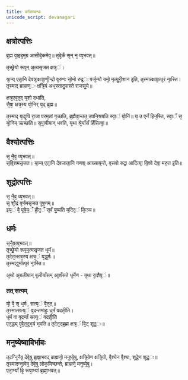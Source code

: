 ```yaml
---
title: वर्णसम्बन्धः
unicode_script: devanagari
---
```


## क्षत्रोत्पत्तिः
ब्र᳘ह्म वा᳘इद᳘म᳘ग्र आसीदे᳘कमेव᳘॥ त᳘दे᳘कँ स᳘न् न᳘ व्य᳘भवत्॥

त᳘च्छ्रे᳘यो रूप᳘म् अ᳘त्यसृजत क्षत्र᳘ं।  

या᳘न्य् एता᳘नि देवत्रा᳘क्षत्रा᳘णी᳘न्द्रो व᳘रुणः सो᳘मो रुद्र᳘ः पर्ज᳘न्यो यमो᳘ मृत्यु᳘री᳘शान इ᳘ति, त᳘स्मात्क्षत्रा᳘त्प᳘रं ना᳘स्ति।  
त᳘स्माद् ब्राह्मण᳘ः क्षत्रि᳘यं अध᳘स्तादु᳘पास्ते राजसू᳘ये॥

क्षत्र᳘एव᳘त᳘द् य᳘शो दधाति,  
सै᳘षा᳘ क्षत्र᳘स्य यो᳘निर् य᳘द् ब्र᳘ह्म॥

त᳘स्माद् य᳘द्य᳘पि रा᳘जा परम᳘तां ग᳘च्छति, ब्र᳘ह्मैवा᳘न्तत᳘ उपनि᳘श्रयति स्वा᳘ं यो᳘निं॥
य᳘ उ एनँ हिन᳘स्ति, स्वा᳘ँ स᳘ यो᳘निम् ऋच्छति॥ स᳘पा᳘पीयान् भवति, य᳘था श्रे᳘याँसँ हिँसित्वा᳘॥

## वैश्योत्पत्तिः

स᳘ नै᳘व᳘ व्य᳘भवत्॥  
स᳘वि᳘शमसृजत।
या᳘न्य् एता᳘नि देवजाता᳘नि गणश᳘ आख्याय᳘न्ते, व᳘सवो रुद्रा᳘ आदित्या᳘ वि᳘श्वे देवा᳘ मरु᳘त इ᳘ति॥

## शूद्रोत्पत्तिः
स᳘ नै᳘व᳘ व्य᳘भवत्॥  
स᳘ शौ᳘द्रं व᳘र्णमसृजत पूष᳘णम्॥  
इय᳘ं वै᳘ पूषे᳘य᳘ँ ही᳘द᳘ँ स᳘र्वं पु᳘ष्यति य᳘दिद᳘ं कि᳘ञ्च॥

## धर्मः
स᳘नै᳘व᳘व्य᳘भवत्॥  
त᳘च्छ्रे᳘यो रूप᳘म᳘त्यसृजत ध᳘र्मं॥  
त᳘देत᳘त्क्षत्र᳘स्य क्षत्र᳘ं य᳘द्ध᳘र्मः॥  
त᳘स्माद्ध᳘र्मात्प᳘रं ना᳘स्ति॥

अ᳘थो अ᳘बलीयान् ब᳘लीयाँसम् आ᳘शँसते ध᳘र्मेण - य᳘था रा᳘ज्ञैव᳘ं॥

### तत् सत्यम्
यो᳘ वै᳘ स᳘ ध᳘र्मः, सत्य᳘ं वै᳘त᳘त्॥  
त᳘स्मात्सत्य᳘ं व᳘दन्तमाहुः ध᳘र्मं वदती᳘ति।  
ध᳘र्मं वा व᳘दन्तँ सत्य᳘ं वदती᳘ति  
एत᳘द्ध्य् ए᳘वै᳘त᳘दुभ᳘यं भ᳘वति॥
त᳘देत᳘द्ब्र᳘ह्म क्षत्र᳘ं वि᳘ट् शूद्र᳘ः॥

## मनुष्येष्वाविर्भावः
त᳘दग्नि᳘नैव᳘ देवे᳘षु ब्र᳘ह्मा᳘भवद् ब्राह्मणो᳘ मनुष्ये᳘षु, क्षत्रि᳘येण क्षत्रि᳘यो, वै᳘श्येन वै᳘श्यः, शूद्रे᳘ण शूद्र᳘ः॥  
त᳘स्मादग्ना᳘वेव᳘ देवे᳘षु लोक᳘मिच्छन्ते, ब्राह्मणे᳘ मनुष्ये᳘षु।  
एता᳘भ्याँ हि᳘ रूपा᳘भ्यां ब्र᳘ह्मा᳘भवत्॥

